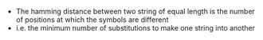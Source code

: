 - The hamming distance between two string of equal length is the number of positions at which the symbols are different
- i.e. the minimum number of substitutions to make one string into another
